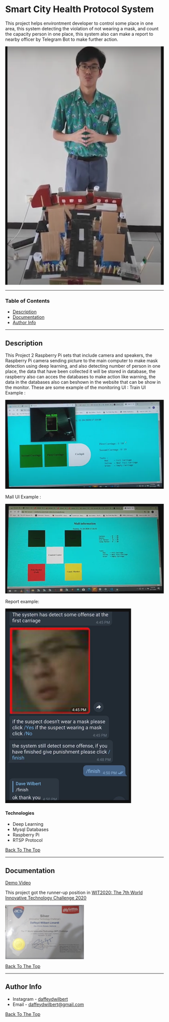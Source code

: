 
# Smart City Health Protocol System 

This project helps environtment developer to control some place in one area, this system detecting the violation of not wearing a mask, and count the capacity person in one place, this system also can make a report to nearby officer by Telegram Bot to make further action.

![Project Image](Assets/cover.png)

---

### Table of Contents


- [Description](#description)
- [Documentation](#documentation)
- [Author Info](#author-info)

---

## Description

This Project 2 Raspberry Pi sets that include camera and speakers, the Raspberry Pi camera sending picture to the main computer to make mask detection using deep learning, and also detecting number of person in one place, the data that have been collected it will be stored in database, the raspberry also can acces the databases to make action like warning, the data in the databases also can beshown in the website that can be show in the monitor.
These are some example of the monitoring UI :
Train UI Example :

<img src="Assets/trainUI.png">

Mall UI Example :

<img src="Assets/mallUI1.png">

Report example:

<img src="Assets/report.png" width="400">

#### Technologies

- Deep Learning
- Mysql Databases
- Raspberry Pi
- RTSP Protocol

[Back To The Top](#smart-city-health-protocol-system)

---

## Documentation

[Demo Video](https://drive.google.com/file/d/1UY5U6le68_mG-VUBjzdg2TOh8kRE_WxV/view?usp=sharing)

This project got the runner-up position in [WIT2020: The 7th World Innovative Technology Challenge 2020](https://ausrobotics.org/events/wit2020/)

<img src="Assets/cert.jpeg" width="250" align="center">

[Back To The Top](#smart-city-health-protocol-system)

---
## Author Info

- Instagram - [daffeydwilbert](https://www.instagram.com/daffeydwilbert/)
- Email - daffeydwilbert@gmail.com

[Back To The Top](#smart-city-health-protocol-system)


